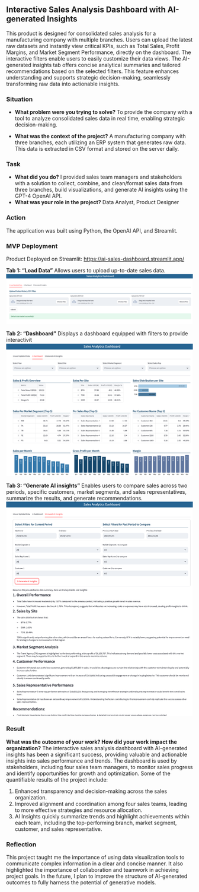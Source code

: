 ## Interactive Sales Analysis Dashboard with AI-generated Insights
This product is designed for consolidated sales analysis for a manufacturing company with multiple branches. Users can upload the latest raw datasets and instantly view critical KPIs, such as Total Sales, Profit Margins, and Market Segment Performance, directly on the dashboard. The interactive filters enable users to easily customize their data views. The AI-generated insights tab offers concise analytical summaries and tailored recommendations based on the selected filters. This feature enhances understanding and supports strategic decision-making, seamlessly transforming raw data into actionable insights.

### Situation
- **What problem were you trying to solve?**
  To provide the company with a tool to analyze consolidated sales data in real time, enabling strategic decision-making.
  
- **What was the context of the project?**
  A manufacturing company with three branches, each utilizing an ERP system that generates raw data. This data is extracted in CSV format and stored on the server daily.

### Task
- **What did you do?**
  I provided sales team managers and stakeholders with a solution to collect, combine, and clean/format sales data from three branches, build visualizations, and generate AI insights using the GPT-4 OpenAI API.
- **What was your role in the project?**
  Data Analyst, Product Designer

### Action
The application was built using Python, the OpenAI API, and Streamlit.

### MVP Deployment
Product Deployed on Streamlit: https://ai-sales-dashboard.streamlit.app/

**Tab 1: “Load Data”**
Allows users to upload up-to-date sales data.
![Read the README file on GitHub](https://github.com/NGravereaux/interactive-sales-dashboard-with-ai-insights/blob/main/tab1.png)

**Tab 2: “Dashboard”**
Displays a dashboard equipped with filters to provide interactivit
![Read the README file on GitHub](https://github.com/NGravereaux/interactive-sales-dashboard-with-ai-insights/blob/main/tab2.png)

**Tab 3: “Generate AI insights”**
Enables users to compare sales across two periods, specific customers, market segments, and sales representatives, summarize the results, and generate recommendations.
![Read the README file on GitHub](https://github.com/NGravereaux/interactive-sales-dashboard-with-ai-insights/blob/main/tab3.png)

### Result
 **What was the outcome of your work? How did your work impact the organization?**
The interactive sales analysis dashboard with AI-generated insights has been a significant success, providing valuable and actionable insights into sales performance and trends. The dashboard is used by stakeholders, including four sales team managers, to monitor sales progress and identify opportunities for growth and optimization. Some of the quantifiable results of the project include:

1. Enhanced transparency and decision-making across the sales organization.
2. Improved alignment and coordination among four sales teams, leading to more effective strategies and resource allocation.
3. AI Insights quickly summarize trends and highlight achievements within each team, including the top-performing branch, market segment, customer, and sales representative.

### Reflection
This project taught me the importance of using data visualization tools to communicate complex information in a clear and concise manner. It also highlighted the importance of collaboration and teamwork in achieving project goals. In the future, I plan to improve the structure of AI-generated outcomes to fully harness the potential of generative models.

